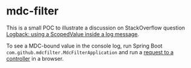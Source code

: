 # mdc-filter

This is a small POC to illustrate a discussion on StackOverflow question [Logback: using a ScopedValue inside a log message](https://stackoverflow.com/questions/78142173/logback-using-a-scopedvalue-inside-a-log-message).

To see a MDC-bound value in the console log, run Spring Boot `com.github.mdcfilter.MdcFilterApplication` and run a [request to a controller](http://localhost:8080/handle) in a browser.  